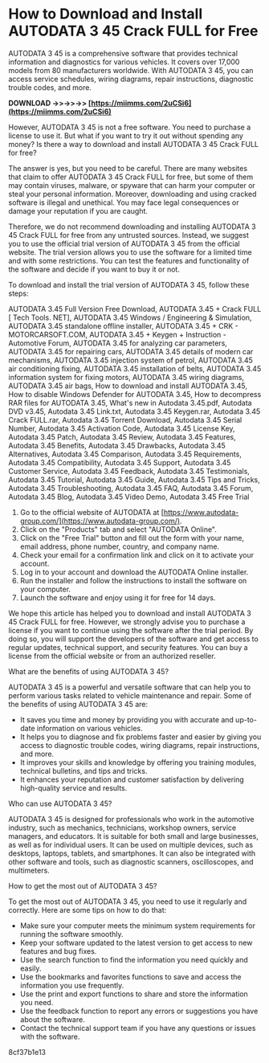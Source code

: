 # How to Download and Install AUTODATA 3 45 Crack FULL for Free
 
AUTODATA 3 45 is a comprehensive software that provides technical information and diagnostics for various vehicles. It covers over 17,000 models from 80 manufacturers worldwide. With AUTODATA 3 45, you can access service schedules, wiring diagrams, repair instructions, diagnostic trouble codes, and more.
 
**DOWNLOAD ->>->>->> [https://miimms.com/2uCSi6](https://miimms.com/2uCSi6)**


 
However, AUTODATA 3 45 is not a free software. You need to purchase a license to use it. But what if you want to try it out without spending any money? Is there a way to download and install AUTODATA 3 45 Crack FULL for free?
 
The answer is yes, but you need to be careful. There are many websites that claim to offer AUTODATA 3 45 Crack FULL for free, but some of them may contain viruses, malware, or spyware that can harm your computer or steal your personal information. Moreover, downloading and using cracked software is illegal and unethical. You may face legal consequences or damage your reputation if you are caught.
 
Therefore, we do not recommend downloading and installing AUTODATA 3 45 Crack FULL for free from any untrusted sources. Instead, we suggest you to use the official trial version of AUTODATA 3 45 from the official website. The trial version allows you to use the software for a limited time and with some restrictions. You can test the features and functionality of the software and decide if you want to buy it or not.
 
To download and install the trial version of AUTODATA 3 45, follow these steps:
 
AUTODATA 3.45 Full Version Free Download,  AUTODATA 3.45 + Crack FULL [ Tech Tools. NET],  AUTODATA 3.45 Windows / Engineering & Simulation,  AUTODATA 3.45 standalone offline installer,  AUTODATA 3.45 + CRK - MOTORCARSOFT.COM,  AUTODATA 3.45 + Keygen + Instruction - Automotive Forum,  AUTODATA 3.45 for analyzing car parameters,  AUTODATA 3.45 for repairing cars,  AUTODATA 3.45 details of modern car mechanisms,  AUTODATA 3.45 injection system of petrol,  AUTODATA 3.45 air conditioning fixing,  AUTODATA 3.45 installation of belts,  AUTODATA 3.45 information system for fixing motors,  AUTODATA 3.45 wiring diagrams,  AUTODATA 3.45 air bags,  How to download and install AUTODATA 3.45,  How to disable Windows Defender for AUTODATA 3.45,  How to decompress RAR files for AUTODATA 3.45,  What's new in Autodata 3.45.pdf,  Autodata DVD v3.45,  Autodata 3.45 Link.txt,  Autodata 3.45 Keygen.rar,  Autodata 3.45 Crack FULL.rar,  Autodata 3.45 Torrent Download,  Autodata 3.45 Serial Number,  Autodata 3.45 Activation Code,  Autodata 3.45 License Key,  Autodata 3.45 Patch,  Autodata 3.45 Review,  Autodata 3.45 Features,  Autodata 3.45 Benefits,  Autodata 3.45 Drawbacks,  Autodata 3.45 Alternatives,  Autodata 3.45 Comparison,  Autodata 3.45 Requirements,  Autodata 3.45 Compatibility,  Autodata 3.45 Support,  Autodata 3.45 Customer Service,  Autodata 3.45 Feedback,  Autodata 3.45 Testimonials,  Autodata 3.45 Tutorial,  Autodata 3.45 Guide,  Autodata 3.45 Tips and Tricks,  Autodata 3.45 Troubleshooting,  Autodata 3.45 FAQ,  Autodata 3.45 Forum,  Autodata 3.45 Blog,  Autodata 3.45 Video Demo,  Autodata 3.45 Free Trial
 
1. Go to the official website of AUTODATA at [https://www.autodata-group.com/](https://www.autodata-group.com/).
2. Click on the "Products" tab and select "AUTODATA Online".
3. Click on the "Free Trial" button and fill out the form with your name, email address, phone number, country, and company name.
4. Check your email for a confirmation link and click on it to activate your account.
5. Log in to your account and download the AUTODATA Online installer.
6. Run the installer and follow the instructions to install the software on your computer.
7. Launch the software and enjoy using it for free for 14 days.

We hope this article has helped you to download and install AUTODATA 3 45 Crack FULL for free. However, we strongly advise you to purchase a license if you want to continue using the software after the trial period. By doing so, you will support the developers of the software and get access to regular updates, technical support, and security features. You can buy a license from the official website or from an authorized reseller.
  
What are the benefits of using AUTODATA 3 45?
 
AUTODATA 3 45 is a powerful and versatile software that can help you to perform various tasks related to vehicle maintenance and repair. Some of the benefits of using AUTODATA 3 45 are:

- It saves you time and money by providing you with accurate and up-to-date information on various vehicles.
- It helps you to diagnose and fix problems faster and easier by giving you access to diagnostic trouble codes, wiring diagrams, repair instructions, and more.
- It improves your skills and knowledge by offering you training modules, technical bulletins, and tips and tricks.
- It enhances your reputation and customer satisfaction by delivering high-quality service and results.

Who can use AUTODATA 3 45?
 
AUTODATA 3 45 is designed for professionals who work in the automotive industry, such as mechanics, technicians, workshop owners, service managers, and educators. It is suitable for both small and large businesses, as well as for individual users. It can be used on multiple devices, such as desktops, laptops, tablets, and smartphones. It can also be integrated with other software and tools, such as diagnostic scanners, oscilloscopes, and multimeters.
 
How to get the most out of AUTODATA 3 45?
 
To get the most out of AUTODATA 3 45, you need to use it regularly and correctly. Here are some tips on how to do that:

- Make sure your computer meets the minimum system requirements for running the software smoothly.
- Keep your software updated to the latest version to get access to new features and bug fixes.
- Use the search function to find the information you need quickly and easily.
- Use the bookmarks and favorites functions to save and access the information you use frequently.
- Use the print and export functions to share and store the information you need.
- Use the feedback function to report any errors or suggestions you have about the software.
- Contact the technical support team if you have any questions or issues with the software.

 8cf37b1e13
 
